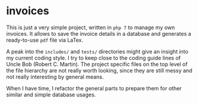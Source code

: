 # invoices

This is just a very simple project, written in `php 7` to manage my own invoices.
It allows to save the invoice details in a database and generates a ready-to-use `pdf` file via LaTex.

A peak into the `includes/` and `tests/` directories might give an insight into my current coding style.
I try to keep close to the coding guide lines of Uncle Bob (Robert C. Martin).
The project specific files on the top level of the file hierarchy are not really worth looking,
since they are still messy and not really interesting by general means.

When I have time, I refactor the general parts to prepare them for other similar and simple database usages.
